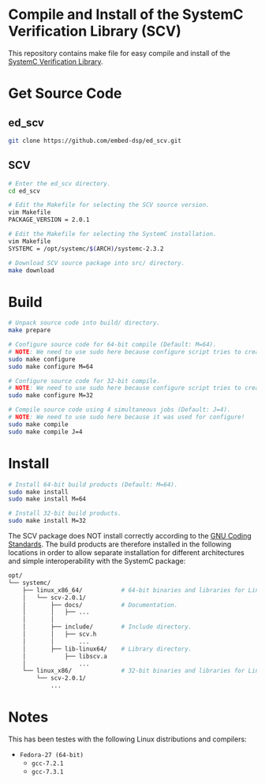 
# Compile and Install of the SystemC Verification Library (SCV)

This repository contains make file for easy compile and install of the [SystemC Verification Library](http://www.accellera.org/downloads/standards/systemc).


# Get Source Code

## ed_scv

```bash
git clone https://github.com/embed-dsp/ed_scv.git
```

## SCV

```bash
# Enter the ed_scv directory.
cd ed_scv

# Edit the Makefile for selecting the SCV source version.
vim Makefile
PACKAGE_VERSION = 2.0.1

# Edit the Makefile for selecting the SystemC installation.
vim Makefile
SYSTEMC = /opt/systemc/$(ARCH)/systemc-2.3.2
```

```bash
# Download SCV source package into src/ directory.
make download
```


# Build

```bash
# Unpack source code into build/ directory.
make prepare
```

```bash
# Configure source code for 64-bit compile (Default: M=64).
# NOTE: We need to use sudo here because configure script tries to create the $(PREFIX) directory!
sudo make configure
sudo make configure M=64

# Configure source code for 32-bit compile.
# NOTE: We need to use sudo here because configure script tries to create the $(PREFIX) directory!
sudo make configure M=32
```

```bash
# Compile source code using 4 simultaneous jobs (Default: J=4).
# NOTE: We need to use sudo here because it was used for configure!
sudo make compile
sudo make compile J=4
```


# Install

```bash
# Install 64-bit build products (Default: M=64).
sudo make install
sudo make install M=64

# Install 32-bit build products.
sudo make install M=32
```

The SCV package does NOT install correctly according to the
[GNU Coding Standards](https://www.gnu.org/prep/standards/standards.html).
The build products are therefore installed in the following locations in order 
to allow separate installation for different architectures and simple 
interoperability with the SystemC package:

```bash
opt/
└── systemc/
    ├── linux_x86_64/           # 64-bit binaries and libraries for Linux
    │   └── scv-2.0.1/
    │       ├── docs/           # Documentation.
    │       │   ├── ...
    │       │
    │       ├── include/        # Include directory.
    │       │   ├── scv.h
    │       │       ...
    │       ├── lib-linux64/    # Library directory.
    │           ├── libscv.a
    │               ...
    └── linux_x86/              # 32-bit binaries and libraries for Linux
        └── scv-2.0.1/
            ...
```


# Notes

This has been testes with the following Linux distributions and compilers:
* `Fedora-27 (64-bit)`
    * `gcc-7.2.1`
    * `gcc-7.3.1`
